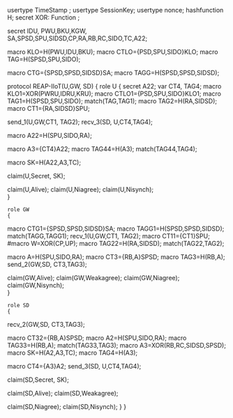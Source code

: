 usertype TimeStamp ;
usertype SessionKey;
usertype nonce;
hashfunction H;
secret XOR: Function ;

secret  IDU, PWU,BKU,KGW, SA,SPSD,SPU,SIDSD,CP,RA,RB,RC,SIDO,TC,A22;

macro KLO=H(PWU,IDU,BKU);
macro CTLO={PSD,SPU,SIDO}KLO;
macro TAG=H(SPSD,SPU,SIDO);

macro CTG={SPSD,SPSD,SIDSD}SA;
macro TAGG=H(SPSD,SPSD,SIDSD);



protocol REAP-IIoT(U,GW, SD)
{
    role U
    {
secret A22;
var CT4, TAG4;
macro KLO1=XOR(PWRU,IDRU,KRU);
macro CTLO1={PSD,SPU,SIDO}KLO1;
macro TAG1=H(SPSD,SPU,SIDO);
match(TAG,TAG1);
macro TAG2=H(RA,SIDSD);
macro CT1={RA,SIDSD}SPU;

send_1(U,GW,CT1, TAG2);
recv_3(SD, U,CT4,TAG4);

macro A22=H(SPU,SIDO,RA);

macro A3={CT4}A22;
macro TAG44=H(A3);
match(TAG44,TAG4);

macro SK=H(A22,A3,TC);





claim(U,Secret, SK);



claim(U,Alive);
claim(U,Niagree);
claim(U,Nisynch);    
    }

    role GW
    {

macro CTG1={SPSD,SPSD,SIDSD}SA;
macro TAGG1=H(SPSD,SPSD,SIDSD);
match(TAGG,TAGG1);
recv_1(U,GW,CT1, TAG2);
macro CT11={CT1}SPU;
#macro  W=XOR(CP,UP);
macro TAG22=H(RA,SIDSD);
match(TAG22,TAG2);

macro A=H(SPU,SIDO,RA);
macro CT3={RB,A}SPSD;
macro TAG3=H(RB,A);
send_2(GW,SD, CT3,TAG3);


claim(GW,Alive);
claim(GW,Weakagree);
claim(GW,Niagree);
claim(GW,Nisynch);    
   }

    role SD
    {
recv_2(GW,SD, CT3,TAG3);


macro CT32={RB,A}SPSD;
macro A2=H(SPU,SIDO,RA);
macro TAG33=H(RB,A);
match(TAG33,TAG3);
macro A3=XOR(RB,RC,SIDSD,SPSD);
macro SK=H(A2,A3,TC);
macro TAG4=H(A3);

macro CT4={A3}A2;
send_3(SD, U,CT4,TAG4);

claim(SD,Secret, SK);

claim(SD,Alive);
claim(SD,Weakagree);

claim(SD,Niagree);
claim(SD,Nisynch);
    }
}
